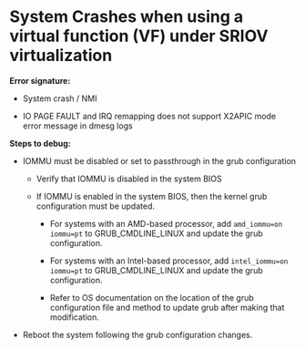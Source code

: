 # **System Crashes when using a virtual function (VF) under SRIOV virtualization**

**Error signature:**

-   System crash / NMI

-   IO PAGE FAULT and IRQ remapping does not support X2APIC mode error message in dmesg logs

**Steps to debug:**

-   IOMMU must be disabled or set to passthrough in the grub configuration

    -   Verify that IOMMU is disabled in the system BIOS

    -   If IOMMU is enabled in the system BIOS, then the kernel grub configuration must be updated.

        -   For systems with an AMD-based processor, add `amd_iommu=on iommu=pt` to GRUB_CMDLINE_LINUX and update the grub configuration.

        -   For systems with an Intel-based processor, add `intel_iommu=on iommu=pt` to GRUB_CMDLINE_LINUX and update the grub configuration.

        -   Refer to OS documentation on the location of the grub configuration file and method to update grub after making that modification.

-   Reboot the system following the grub configuration changes.

